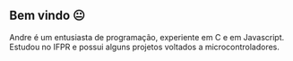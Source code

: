 ## Bem vindo 😐

Andre é um entusiasta de programação, experiente em C e em Javascript. Estudou no IFPR e possui alguns projetos voltados a microcontroladores. 


